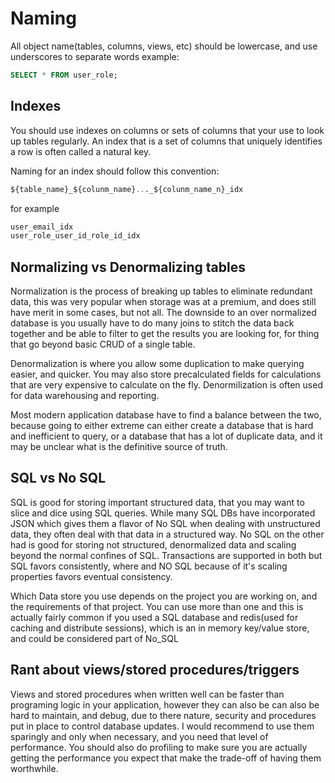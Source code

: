 # Naming

All object name(tables, columns, views, etc) should be lowercase, and use underscores to separate words
example:
```sql
SELECT * FROM user_role;
```

## Indexes
You should use indexes on columns or sets of columns that your use to look up tables regularly. 
An index that is a set of columns that uniquely identifies a row is often called a natural key.

Naming for an index should follow this convention:
```sql
${table_name}_${colunm_name}..._${colunm_name_n}_idx
```

for example
```sql
user_email_idx
user_role_user_id_role_id_idx
```

## Normalizing vs Denormalizing tables
Normalization is the process of breaking up tables to eliminate redundant data, this was very popular when storage was at a premium, and 
does still have merit in some cases, but not all. The downside to an over normalized database is you usually have to do many joins to 
stitch the data back together and be able to filter to get the results you are looking for, for thing that go beyond basic CRUD of
a single table.

Denormalization is where you allow some duplication to make querying easier, and quicker.  You may also store precalculated fields for
calculations that are very expensive to calculate on the fly. Denormilization is often used for data warehousing and reporting.

Most modern application database have to find a balance between the two, because going to either extreme can either create a database
that is hard and inefficient to query, or a database that has a lot of duplicate data, and it may be unclear what is the definitive source of
truth.

## SQL vs No SQL
SQL is good for storing important structured data, that you may want to slice and dice using SQL queries. While many SQL DBs have incorporated
JSON which gives them a flavor of No SQL when dealing with unstructured data, they often deal with that data in a structured way. No SQL on
the other had is good for storing not structured, denormalized data and scaling beyond the normal confines of SQL.  Transactions are supported
in both but SQL favors consistently, where and NO SQL because of it's scaling properties favors eventual consistency.

Which Data store you use depends on the project you are working on, and the requirements of that project. You can use more than one and this
is actually fairly common if you used a SQL database and redis(used for caching and distribute sessions), which is an in memory key/value 
store, and could be considered part of No_SQL 


## Rant about views/stored procedures/triggers
Views and stored procedures when written well can be faster than programing logic in your application, however they can also be can also
be hard to maintain, and debug, due to there nature, security and procedures put in place to control database updates. I would recommend
to use them sparingly and only when necessary, and you need that level of performance. You should also do profiling to make sure you
are actually getting the performance you expect that make the trade-off of having them worthwhile.
